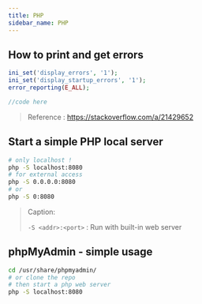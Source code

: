 ```yaml
---
title: PHP
sidebar_name: PHP
---
```


## How to print and get errors

```php
ini_set('display_errors', '1');
ini_set('display_startup_errors', '1');
error_reporting(E_ALL);

//code here
```

> Reference : <https://stackoverflow.com/a/21429652>

## Start a simple PHP local server

```sh
# only localhost !
php -S localhost:8080
# for external access
php -S 0.0.0.0:8080
# or
php -S 0:8080
```

> Caption:
>
> `-S <addr>:<port>` :  Run with built-in web server

## phpMyAdmin - simple usage

```sh
cd /usr/share/phpmyadmin/
# or clone the repo
# then start a php web server
php -S localhost:8080
```
